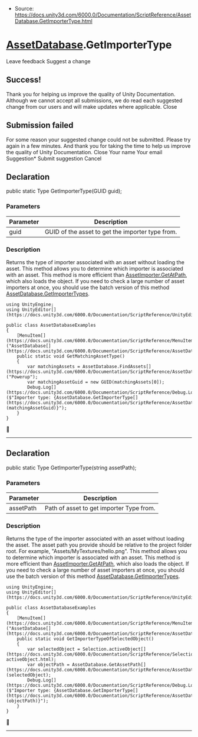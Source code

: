 * Source: https://docs.unity3d.com/6000.0/Documentation/ScriptReference/AssetDatabase.GetImporterType.html

#  [AssetDatabase](https://docs.unity3d.com/6000.0/Documentation/ScriptReference/AssetDatabase.html).GetImporterType
Leave feedback
Suggest a change
## Success!
Thank you for helping us improve the quality of Unity Documentation. Although we cannot accept all submissions, we do read each suggested change from our users and will make updates where applicable.
Close
## Submission failed
For some reason your suggested change could not be submitted. Please <a>try again</a> in a few minutes. And thank you for taking the time to help us improve the quality of Unity Documentation.
Close
Your name Your email Suggestion* Submit suggestion
Cancel
## Declaration
public static Type GetImporterType(GUID guid); 
### Parameters
Parameter | Description  
---|---  
guid | GUID of the asset to get the importer type from.  
### Description
Returns the type of importer associated with an asset without loading the asset.
This method allows you to determine which importer is associated with an asset. This method is more efficient than [AssetImporter.GetAtPath](https://docs.unity3d.com/6000.0/Documentation/ScriptReference/AssetImporter.GetAtPath.html), which also loads the object. If you need to check a large number of asset importers at once, you should use the batch version of this method [AssetDatabase.GetImporterTypes](https://docs.unity3d.com/6000.0/Documentation/ScriptReference/AssetDatabase.GetImporterTypes.html).
```
using UnityEngine;
using UnityEditor[](https://docs.unity3d.com/6000.0/Documentation/ScriptReference/UnityEditor.html);  
  
public class AssetDatabaseExamples
{
    [MenuItem[](https://docs.unity3d.com/6000.0/Documentation/ScriptReference/MenuItem.html)("AssetDatabase[](https://docs.unity3d.com/6000.0/Documentation/ScriptReference/AssetDatabase.html)/GetMatchingAssetType")]
    public static void GetMatchingAssetType()
    {
        var matchingAssets = AssetDatabase.FindAssets[](https://docs.unity3d.com/6000.0/Documentation/ScriptReference/AssetDatabase.FindAssets.html)("Powerup");
        var matchingAssetGuid = new GUID(matchingAssets[0]);
        Debug.Log[](https://docs.unity3d.com/6000.0/Documentation/ScriptReference/Debug.Log.html)($"Importer type: {AssetDatabase.GetImporterType[](https://docs.unity3d.com/6000.0/Documentation/ScriptReference/AssetDatabase.GetImporterType.html)(matchingAssetGuid)}");
    }
}
```

* * *
## Declaration
public static Type GetImporterType(string assetPath); 
### Parameters
Parameter | Description  
---|---  
assetPath | Path of asset to get importer Type from.  
### Description
Returns the type of the importer associated with an asset without loading the asset.
The asset path you provide should be relative to the project folder root. For example, "Assets/MyTextures/hello.png". This method allows you to determine which importer is associated with an asset. This method is more efficient than [AssetImporter.GetAtPath](https://docs.unity3d.com/6000.0/Documentation/ScriptReference/AssetImporter.GetAtPath.html), which also loads the object. If you need to check a large number of asset importers at once, you should use the batch version of this method [AssetDatabase.GetImporterTypes](https://docs.unity3d.com/6000.0/Documentation/ScriptReference/AssetDatabase.GetImporterTypes.html).
```
using UnityEngine;
using UnityEditor[](https://docs.unity3d.com/6000.0/Documentation/ScriptReference/UnityEditor.html);  
  
public class AssetDatabaseExamples
{
    [MenuItem[](https://docs.unity3d.com/6000.0/Documentation/ScriptReference/MenuItem.html)("AssetDatabase[](https://docs.unity3d.com/6000.0/Documentation/ScriptReference/AssetDatabase.html)/GetImporterTypeOfSelectedObject")]
    public static void GetImporterTypeOfSelectedObject()
    {
        var selectedObject = Selection.activeObject[](https://docs.unity3d.com/6000.0/Documentation/ScriptReference/Selection-activeObject.html);
        var objectPath = AssetDatabase.GetAssetPath[](https://docs.unity3d.com/6000.0/Documentation/ScriptReference/AssetDatabase.GetAssetPath.html)(selectedObject);
        Debug.Log[](https://docs.unity3d.com/6000.0/Documentation/ScriptReference/Debug.Log.html)($"Importer type: {AssetDatabase.GetImporterType[](https://docs.unity3d.com/6000.0/Documentation/ScriptReference/AssetDatabase.GetImporterType.html)(objectPath)}");
    }
}
```

* * *
